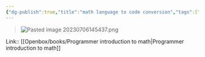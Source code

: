 ```yaml
---
{"dg-publish":true,"title":"math language to code conversion","tags":["quotes"],"date":"2023-07-06T14:54:36+03:00","modified_at":"2023-10-27T12:32:15+04:00","alias":"math language to code conversion","dg-path":"/quotes/202307061454.md","permalink":"/quotes/202307061454/","dgPassFrontmatter":true}
---
```



> ![Pasted image 20230706145437.png](/openbox/assets/img/Pasted%20image%2020230706145437.png)

Link:: [[Openbox/books/Programmer introduction to math\|Programmer introduction to math]]
